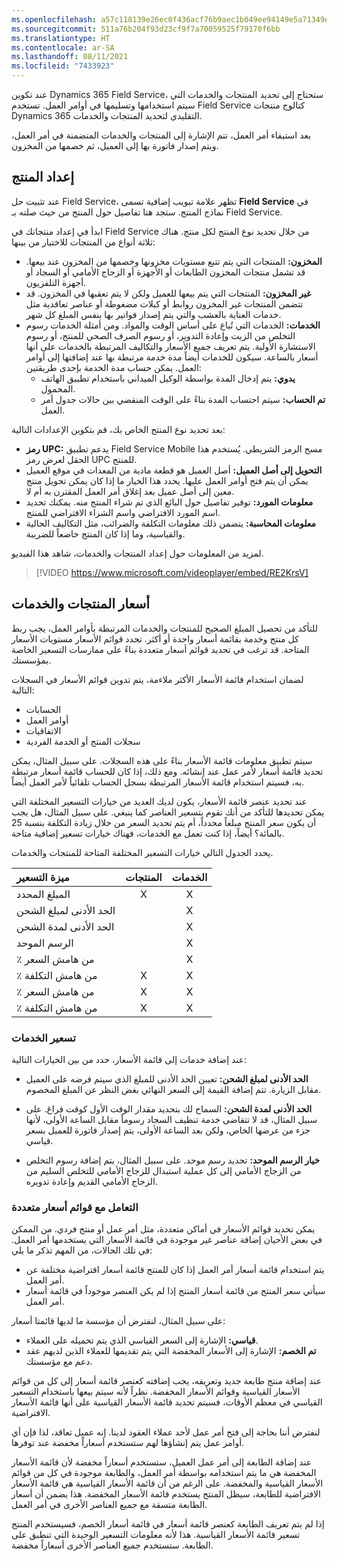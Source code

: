 ```yaml
---
ms.openlocfilehash: a57c118139e26ec0f436acf76b9aec1b049ee94149e5a71349ed48f856f30d4a
ms.sourcegitcommit: 511a76b204f93d23cf9f7a70059525f79170f6bb
ms.translationtype: HT
ms.contentlocale: ar-SA
ms.lasthandoff: 08/11/2021
ms.locfileid: "7433923"
---
```

 عند تكوين Dynamics 365 Field Service، ستحتاج إلى تحديد المنتجات والخدمات التي سيتم استخدامها وتسليمها في أوامر العمل. تستخدم Field Service كتالوج منتجات Dynamics 365 التقليدي لتحديد المنتجات والخدمات. 

بعد استيفاء أمر العمل، تتم الإشارة إلى المنتجات والخدمات المتضمنة في أمر العمل، ويتم إصدار فاتورة بها إلى العميل، ثم خصمها من المخزون.

## <a name="product-setup"></a>إعداد المنتج
عند تثبيت حل Field Service، تظهر علامة تبويب إضافية تسمى **Field Service** في نماذج المنتج. ستجد هنا تفاصيل حول المنتج من حيث صلته بـ Field Service.

ابدأ في إعداد منتجاتك في Field Service من خلال تحديد نوع المنتج لكل منتج. هناك ثلاثة أنواع من المنتجات للاختيار من بينها: 

- **المخزون:** المنتجات التي يتم تتبع مستويات مخزونها وخصمها من المخزون عند بيعها. قد تشمل منتجات المخزون الطابعات أو الأجهزة أو الزجاج الأمامي أو السجاد أو أجهزة التلفزيون.
- **غير المخزون:** المنتجات التي يتم بيعها للعميل ولكن لا يتم تعقبها في المخزون. قد تتضمن المنتجات غير المخزون روابط أو كبلات مضغوطة أو عناصر تعاقدية مثل خدمات العناية بالعشب والتي يتم إصدار فواتير بها بنفس المبلغ كل شهر.
- **الخدمات:** الخدمات التي تُباع على أساس الوقت والمواد.
   ومن أمثلة الخدمات رسوم التخلص من الزيت وإعادة التدوير، أو رسوم الصرف الصحي للمنتج، أو رسوم الاستشارة الأولية.
   يتم تعريف جميع الأسعار والتكاليف المرتبطة بالخدمات على أنها أسعار بالساعة. سيكون للخدمات أيضاً مدة خدمة مرتبطة بها عند إضافتها إلى أوامر العمل. يمكن حساب مدة الخدمة بإحدى طريقتين:
   - **يدوي:** يتم إدخال المدة بواسطة الوكيل الميداني باستخدام تطبيق الهاتف المحمول.
   -  **تم الحساب:** سيتم احتساب المدة بناءً على الوقت المنقضي بين حالات جدول أمر العمل.

بعد تحديد نوع المنتج الخاص بك، قم بتكوين الإعدادات التالية:

- **رمز UPC:** يدعم تطبيق Field Service Mobile مسح الرمز الشريطي. يُستخدم هذا الحقل لعرض رمز UPC للمنتج.
- **التحويل إلى أصل العميل:** أصل العميل هو قطعة مادية من المعدات في موقع العميل يمكن أن يتم فتح أوامر العمل عليها. يحدد هذا الخيار ما إذا كان يمكن تحويل منتج معين إلى أصل عميل بعد إغلاق أمر العمل المقترن به أم لا.
- **معلومات المورد:** توفير تفاصيل حول البائع الذي تم شراء المنتج منه. يمكنك تحديد اسم المورد الافتراضي واسم الشراء الافتراضي للمنتج.
- **معلومات المحاسبة:** يتضمن ذلك معلومات التكلفة والضرائب، مثل التكاليف الحالية والقياسية، وما إذا كان المنتج خاضعاً للضريبة.

لمزيد من المعلومات حول إعداد المنتجات والخدمات، شاهد هذا الفيديو.

> [!VIDEO https://www.microsoft.com/videoplayer/embed/RE2KrsV]

## <a name="product-and-service-pricing"></a>أسعار المنتجات والخدمات

للتأكد من تحصيل المبلغ الصحيح للمنتجات والخدمات المرتبطة بأوامر العمل، يجب ربط كل منتج وخدمة بقائمة أسعار واحدة أو أكثر. تحدد قوائم الأسعار مستويات الأسعار المتاحة. قد ترغب في تحديد قوائم أسعار متعددة بناءً على ممارسات التسعير الخاصة بمؤسستك.

لضمان استخدام قائمة الأسعار الأكثر ملاءمة، يتم تدوين قوائم الأسعار في السجلات التالية:

- الحسابات
- أوامر العمل
- الاتفاقيات
- سجلات المنتج أو الخدمة الفردية

سيتم تطبيق معلومات قائمة الأسعار بناءً على هذه السجلات. على سبيل المثال، يمكن تحديد قائمة أسعار لأمر عمل عند إنشائه. ومع ذلك، إذا كان للحساب قائمة أسعار مرتبطة به، فسيتم استخدام قائمة الأسعار المرتبطة بسجل الحساب تلقائياً لأمر العمل أيضاً.

عند تحديد عنصر قائمة الأسعار، يكون لديك العديد من خيارات التسعير المختلفة التي يمكن تحديدها للتأكد من أنك تقوم بتسعير العناصر كما ينبغي. على سبيل المثال، هل يجب أن يكون سعر المنتج مبلغاً محدداً، أم يتم تحديد السعر من خلال زيادة التكلفة بنسبة 25 بالمائة؟ أيضاً، إذا كنت تعمل مع الخدمات، فهناك خيارات تسعير إضافية متاحة.

يحدد الجدول التالي خيارات التسعير المختلفة المتاحة للمنتجات والخدمات.

 |ميزة التسعير           |المنتجات       |الخدمات      |
 |:-------------------------|:-------------:|:------------:|
 | المبلغ المحدد          |      X        |       X      |
 | الحد الأدنى لمبلغ الشحن    |               |       X      |
 | الحد الأدنى لمدة الشحن  |               |       X      |
 | الرسم الموحد                 |               |       X      |
 | ٪ من هامش السعر     |               |       X      |
 | ٪ من هامش التكلفة      |       X       |       X      |
 | ٪ من هامش السعر     |       X       |       X      |
 | ٪ من هامش التكلفة      |       X       |       X      |

### <a name="services-pricing"></a>تسعير الخدمات

عند إضافة خدمات إلى قائمة الأسعار، حدد من بين الخيارات التالية:

- **الحد الأدنى لمبلغ الشحن:** تعيين الحد الأدنى للمبلغ الذي سيتم فرضه على العميل مقابل الزيارة. تتم إضافة القيمة إلى السعر النهائي بغض النظر عن المبلغ المخصوم.

- **الحد الأدنى لمدة الشحن:** السماح لك بتحديد مقدار الوقت الأول كوقت فراغ. على سبيل المثال، قد لا تتقاضى خدمة تنظيف السجاد رسوماً مقابل الساعة الأولى، لأنها جزء من عرضها الخاص، ولكن بعد الساعة الأولى، يتم إصدار فاتورة للعميل بسعر قياسي.

- **خيار الرسم الموحد:** تحديد رسم موحد. على سبيل المثال، يتم إضافة رسوم التخلص من الزجاج الأمامي إلى كل عملية استبدال للزجاج الأمامي للتخلص السليم من الزجاج الأمامي القديم وإعادة تدويره.

### <a name="working-with-multiple-price-lists"></a>التعامل مع قوائم أسعار متعددة

يمكن تحديد قوائم الأسعار في أماكن متعددة، مثل أمر عمل أو منتج فردي. من الممكن في بعض الأحيان إضافة عناصر غير موجودة في قائمة الأسعار التي يستخدمها أمر العمل. في تلك الحالات، من المهم تذكر ما يلي:

- يتم استخدام قائمة أسعار أمر العمل إذا كان للمنتج قائمة أسعار افتراضية مختلفة عن أمر العمل.
- سيأتي سعر المنتج من قائمة أسعار المنتج إذا لم يكن العنصر موجوداً في قائمة أسعار أمر العمل.

على سبيل المثال، لنفترض أن مؤسسة ما لديها قائمتا أسعار:

- **قياسي:** الإشارة إلى السعر القياسي الذي يتم تحميله على العملاء.
- **تم الخصم:** الإشارة إلى الأسعار المخفضة التي يتم تقديمها للعملاء الذين لديهم عقد دعم مع مؤسستك.

عند إضافة منتج طابعة جديد وتعريفه، يجب إضافته كعنصر قائمة أسعار إلى كل من قوائم الأسعار القياسية وقوائم الأسعار المخفضة. نظراً لأنه سيتم بيعها باستخدام التسعير القياسي في معظم الأوقات، فسيتم تحديد قائمة الأسعار القياسية على أنها قائمة الأسعار الافتراضية.

لنفترض أننا بحاجة إلى فتح أمر عمل لأحد عملاء العقود لدينا. إنه عميل تعاقد، لذا فإن أي أوامر عمل يتم إنشاؤها لهم ستستخدم أسعاراً مخفضة عند توفرها.

عند إضافة الطابعة إلى أمر عمل العميل، ستستخدم أسعاراً مخفضة لأن قائمة الأسعار المخفضة هي ما يتم استخدامه بواسطة أمر العمل، والطابعة موجودة في كل من قوائم الأسعار القياسية والمخفضة. على الرغم من أن قائمة الأسعار القياسية هي قائمة الأسعار الافتراضية للطابعة، سيظل المنتج يستخدم قائمة الأسعار المخفضة. هذا يضمن أن أسعار الطابعة متسقة مع جميع العناصر الأخرى في أمر العمل.

إذا لم يتم تعريف الطابعة كعنصر قائمة أسعار في قائمة أسعار الخصم، فسيستخدم المنتج تسعير قائمة الأسعار القياسية. هذا لأنه معلومات التسعير الوحيدة التي تنطبق على الطابعة. ستستخدم جميع العناصر الأخرى أسعاراً مخفضة.
